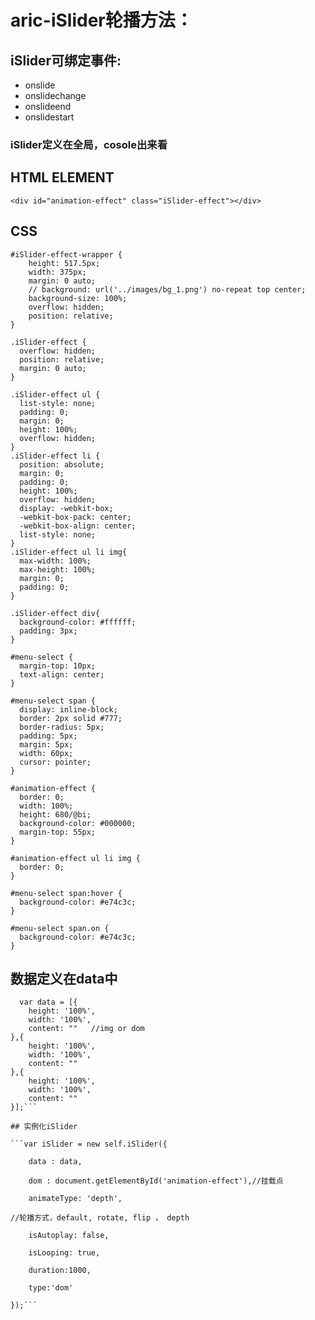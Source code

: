 
# aric-iSlider轮播方法：

## iSlider可绑定事件:
- onslide
- onslidechange
- onslideend
- onslidestart

### iSlider定义在全局，cosole出来看


## HTML ELEMENT

```<div id="animation-effect" class="iSlider-effect"></div>```

## CSS

```
#iSlider-effect-wrapper {
    height: 517.5px;
    width: 375px;
    margin: 0 auto;
    // background: url('../images/bg_1.png') no-repeat top center;
    background-size: 100%;
    overflow: hidden;
    position: relative;
}

.iSlider-effect {
  overflow: hidden;
  position: relative;
  margin: 0 auto;
}

.iSlider-effect ul {
  list-style: none;
  padding: 0;
  margin: 0;
  height: 100%;
  overflow: hidden;
}
.iSlider-effect li {
  position: absolute;
  margin: 0;
  padding: 0;
  height: 100%;
  overflow: hidden;
  display: -webkit-box;
  -webkit-box-pack: center;
  -webkit-box-align: center;
  list-style: none;
}
.iSlider-effect ul li img{
  max-width: 100%;
  max-height: 100%;
  margin: 0;
  padding: 0;
}

.iSlider-effect div{
  background-color: #ffffff;
  padding: 3px;
}

#menu-select {
  margin-top: 10px;
  text-align: center;
}

#menu-select span {
  display: inline-block;
  border: 2px solid #777;
  border-radius: 5px;
  padding: 5px;
  margin: 5px;
  width: 60px;
  cursor: pointer;
}

#animation-effect {
  border: 0;
  width: 100%;
  height: 680/@bi;
  background-color: #000000;
  margin-top: 55px;
}

#animation-effect ul li img {
  border: 0;
}

#menu-select span:hover {
  background-color: #e74c3c;
}

#menu-select span.on {
  background-color: #e74c3c;
}
```

## 数据定义在data中

```
  var data = [{
    height: '100%',
    width: '100%',
    content: ""   //img or dom
},{
    height: '100%',
    width: '100%',
    content: ""
},{
    height: '100%',
    width: '100%',
    content: ""
}];```

## 实例化iSlider

```var iSlider = new self.iSlider({

    data : data,
    
    dom : document.getElementById('animation-effect'),//挂载点
    
    animateType: 'depth',
    
//轮播方式，default, rotate, flip ， depth

    isAutoplay: false,
    
    isLooping: true,
    
    duration:1000,
    
    type:'dom'
    
});```
